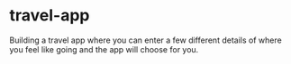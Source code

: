 # travel-app
Building a travel app where you can enter a few different details of where you feel like going and the app will choose for you.
